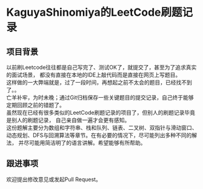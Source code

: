 # KaguyaShinomiya的LeetCode刷题记录
## 项目背景
以前刷Leetcode往往都是自己写完了、测试OK了，就提交了，甚至为了追求真实的面试场景，
都没有直接在本地的IDE上敲代码而是直接在网页上写题目。<br/>
这样做的一大弊端就是，过了一段时间，再想起之前不太会的题目，已经找不到了。。<br/>
亡羊补牢，为时未晚；通过Git归档保存一些关键题目的提交记录，自己终于能够定期回顾之前的错题了。<br/>
虽然现在已经有很多类似的LeetCode刷题记录的项目了，但别人的刷题记录毕竟是别人的刷题记录，
自己亲自做一遍才会更有感知。<br/>
这份题解主要分为数组和字符串、栈和队列、链表、二叉树、双指针与滑动窗口、动态规划、DFS与回溯算法等章节。在有必要的情况下，尽可能列出多种不同的解法，
并尽可能用简洁明了的语言讲解。希望能够有所帮助。<br/>

## 跟进事项
欢迎提出修改意见或发起Pull Request。
